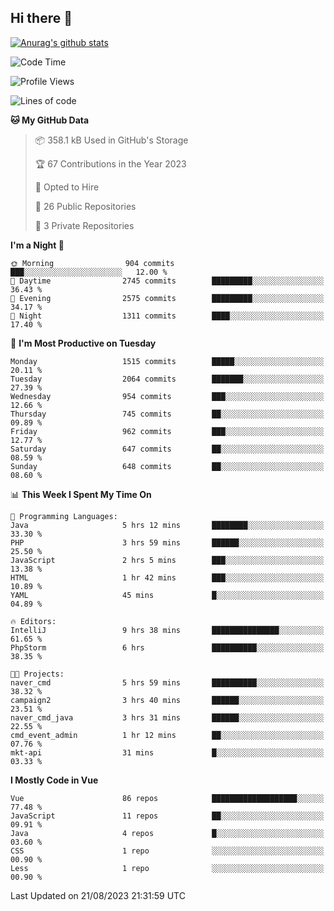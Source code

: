 ## Hi there 👋

[![Anurag's github stats](https://github-readme-stats.vercel.app/api?username=Songwonseok)](https://github.com/anuraghazra/github-readme-stats)



<!--START_SECTION:waka-->
![Code Time](http://img.shields.io/badge/Code%20Time-2%2C466%20hrs%2042%20mins-blue)

![Profile Views](http://img.shields.io/badge/Profile%20Views-0-blue)

![Lines of code](https://img.shields.io/badge/From%20Hello%20World%20I%27ve%20Written-35.0%20million%20lines%20of%20code-blue)

**🐱 My GitHub Data** 

> 📦 358.1 kB Used in GitHub's Storage 
 > 
> 🏆 67 Contributions in the Year 2023
 > 
> 💼 Opted to Hire
 > 
> 📜 26 Public Repositories 
 > 
> 🔑 3 Private Repositories 
 > 
**I'm a Night 🦉** 

```text
🌞 Morning                904 commits         ███░░░░░░░░░░░░░░░░░░░░░░   12.00 % 
🌆 Daytime                2745 commits        █████████░░░░░░░░░░░░░░░░   36.43 % 
🌃 Evening                2575 commits        █████████░░░░░░░░░░░░░░░░   34.17 % 
🌙 Night                  1311 commits        ████░░░░░░░░░░░░░░░░░░░░░   17.40 % 
```
📅 **I'm Most Productive on Tuesday** 

```text
Monday                   1515 commits        █████░░░░░░░░░░░░░░░░░░░░   20.11 % 
Tuesday                  2064 commits        ███████░░░░░░░░░░░░░░░░░░   27.39 % 
Wednesday                954 commits         ███░░░░░░░░░░░░░░░░░░░░░░   12.66 % 
Thursday                 745 commits         ██░░░░░░░░░░░░░░░░░░░░░░░   09.89 % 
Friday                   962 commits         ███░░░░░░░░░░░░░░░░░░░░░░   12.77 % 
Saturday                 647 commits         ██░░░░░░░░░░░░░░░░░░░░░░░   08.59 % 
Sunday                   648 commits         ██░░░░░░░░░░░░░░░░░░░░░░░   08.60 % 
```


📊 **This Week I Spent My Time On** 

```text
💬 Programming Languages: 
Java                     5 hrs 12 mins       ████████░░░░░░░░░░░░░░░░░   33.30 % 
PHP                      3 hrs 59 mins       ██████░░░░░░░░░░░░░░░░░░░   25.50 % 
JavaScript               2 hrs 5 mins        ███░░░░░░░░░░░░░░░░░░░░░░   13.38 % 
HTML                     1 hr 42 mins        ███░░░░░░░░░░░░░░░░░░░░░░   10.89 % 
YAML                     45 mins             █░░░░░░░░░░░░░░░░░░░░░░░░   04.89 % 

🔥 Editors: 
IntelliJ                 9 hrs 38 mins       ███████████████░░░░░░░░░░   61.65 % 
PhpStorm                 6 hrs               ██████████░░░░░░░░░░░░░░░   38.35 % 

🐱‍💻 Projects: 
naver_cmd                5 hrs 59 mins       ██████████░░░░░░░░░░░░░░░   38.32 % 
campaign2                3 hrs 40 mins       ██████░░░░░░░░░░░░░░░░░░░   23.51 % 
naver_cmd_java           3 hrs 31 mins       ██████░░░░░░░░░░░░░░░░░░░   22.55 % 
cmd_event_admin          1 hr 12 mins        ██░░░░░░░░░░░░░░░░░░░░░░░   07.76 % 
mkt-api                  31 mins             █░░░░░░░░░░░░░░░░░░░░░░░░   03.33 % 
```

**I Mostly Code in Vue** 

```text
Vue                      86 repos            ███████████████████░░░░░░   77.48 % 
JavaScript               11 repos            ██░░░░░░░░░░░░░░░░░░░░░░░   09.91 % 
Java                     4 repos             █░░░░░░░░░░░░░░░░░░░░░░░░   03.60 % 
CSS                      1 repo              ░░░░░░░░░░░░░░░░░░░░░░░░░   00.90 % 
Less                     1 repo              ░░░░░░░░░░░░░░░░░░░░░░░░░   00.90 % 
```




 Last Updated on 21/08/2023 21:31:59 UTC
<!--END_SECTION:waka-->
